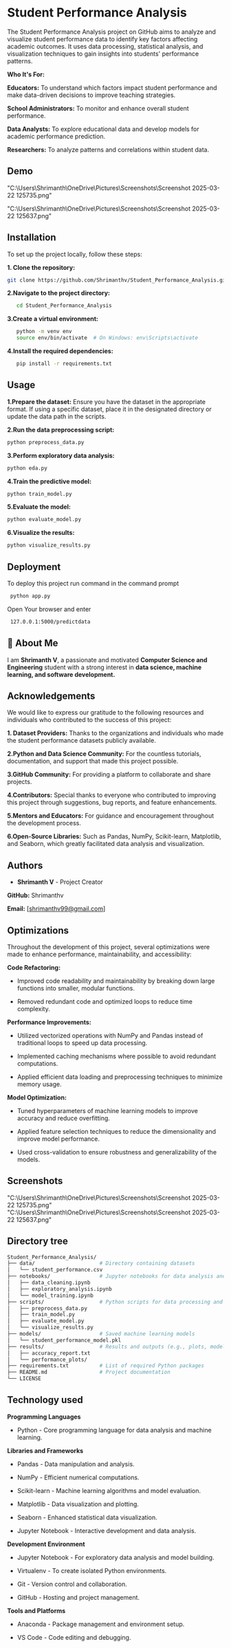 
# Student Performance Analysis

The Student Performance Analysis project on GitHub aims to analyze and visualize student performance data to identify key factors affecting academic outcomes. It uses data processing, statistical analysis, and visualization techniques to gain insights into students' performance patterns.

**Who It's For:**

**Educators:** To understand which factors impact student performance and make data-driven decisions to improve teaching strategies.

**School Administrators:** To monitor and enhance overall student performance.

**Data Analysts:** To explore educational data and develop models for academic performance prediction.

**Researchers:** To analyze patterns and correlations within student data.


## Demo

"C:\Users\Shrimanth\OneDrive\Pictures\Screenshots\Screenshot 2025-03-22 125735.png"

"C:\Users\Shrimanth\OneDrive\Pictures\Screenshots\Screenshot 2025-03-22 125637.png"


## Installation

To set up the project locally, follow these steps:

 **1. Clone the repository:**

   ```bash
   git clone https://github.com/Shrimanthv/Student_Performance_Analysis.git
   ```

**2.Navigate to the project directory:**
```bash
   cd Student_Performance_Analysis
   ```
**3.Create a virtual environment:**
```bash
   python -m venv env
   source env/bin/activate  # On Windows: env\Scripts\activate
   ```
**4.Install the required dependencies:**
```bash
   pip install -r requirements.txt
   ```




    
## Usage
**1.Prepare the dataset:** Ensure you have the dataset in the appropriate format. If using a specific dataset, place it in the designated directory or update the data path in the scripts.

**2.Run the data preprocessing script:**
```bash
python preprocess_data.py
```
**3.Perform exploratory data analysis:**

```bash
python eda.py
```
**4.Train the predictive model:**
```bash
python train_model.py
```

**5.Evaluate the model:**
```bash
python evaluate_model.py
```

**6.Visualize the results:**
```bash
python visualize_results.py
```
## Deployment

To deploy this project run command in the command prompt

```bash
 python app.py
```
Open Your browser and enter
```bash
 127.0.0.1:5000/predictdata
```


## 🚀 About Me
I am **Shrimanth V**, a passionate and motivated **Computer Science and Engineering** student with a strong interest in **data science, machine learning, and software development.** 


## Acknowledgements

 We would like to express our gratitude to the following resources and individuals who contributed to the success of this project:

  **1. Dataset Providers:** Thanks to the organizations and individuals who made the student performance datasets publicly available.

 **2.Python and Data Science Community:** For the countless tutorials, documentation, and support that made this project possible.

**3.GitHub Community:** For providing a platform to collaborate and share projects.

**4.Contributors:** Special thanks to everyone who contributed to improving this project through suggestions, bug reports, and feature enhancements.

**5.Mentors and Educators:** For guidance and encouragement throughout the development process.

**6.Open-Source Libraries:** Such as Pandas, NumPy, Scikit-learn, Matplotlib, and Seaborn, which greatly facilitated data analysis and visualization.



## Authors

- **Shrimanth V** - Project Creator

**GitHub:** Shrimanthv

**Email:** [shrimanthv99@gmail.com]


## Optimizations

Throughout the development of this project, several optimizations were made to enhance performance, maintainability, and accessibility:

**Code Refactoring:**
- Improved code readability and maintainability by breaking down large functions into smaller, modular functions.

- Removed redundant code and optimized loops to reduce time complexity.

**Performance Improvements:**
- Utilized vectorized operations with NumPy and Pandas instead of traditional loops to speed up data processing.

- Implemented caching mechanisms where possible to avoid redundant computations.

- Applied efficient data loading and preprocessing techniques to minimize memory usage.

**Model Optimization:**

- Tuned hyperparameters of machine learning models to improve accuracy and reduce overfitting.

- Applied feature selection techniques to reduce the dimensionality and improve model performance.

- Used cross-validation to ensure robustness and generalizability of the models.

## Screenshots
"C:\Users\Shrimanth\OneDrive\Pictures\Screenshots\Screenshot 2025-03-22 125735.png"
"C:\Users\Shrimanth\OneDrive\Pictures\Screenshots\Screenshot 2025-03-22 125637.png"



## Directory tree
``` bash
Student_Performance_Analysis/  
├── data/                     # Directory containing datasets  
│   └── student_performance.csv  
├── notebooks/                # Jupyter notebooks for data analysis and visualization  
│   ├── data_cleaning.ipynb  
│   ├── exploratory_analysis.ipynb  
│   └── model_training.ipynb  
├── scripts/                  # Python scripts for data processing and model building  
│   ├── preprocess_data.py  
│   ├── train_model.py  
│   ├── evaluate_model.py  
│   └── visualize_results.py  
├── models/                   # Saved machine learning models  
│   └── student_performance_model.pkl  
├── results/                  # Results and outputs (e.g., plots, model performance)  
│   ├── accuracy_report.txt  
│   └── performance_plots/  
├── requirements.txt          # List of required Python packages  
├── README.md                 # Project documentation  
└── LICENSE    
```
## Technology used
**Programming Languages**
- Python - Core programming language for data analysis and machine learning.

**Libraries and Frameworks**
- Pandas - Data manipulation and analysis.

- NumPy - Efficient numerical computations.

- Scikit-learn - Machine learning algorithms and model evaluation.

- Matplotlib - Data visualization and plotting.

- Seaborn - Enhanced statistical data visualization.

- Jupyter Notebook - Interactive development and data analysis.

**Development Environment**
- Jupyter Notebook - For exploratory data analysis and model building.

- Virtualenv - To create isolated Python environments.

- Git - Version control and collaboration.

- GitHub - Hosting and project management.

**Tools and Platforms**
- Anaconda - Package management and environment setup.

- VS Code - Code editing and debugging.
